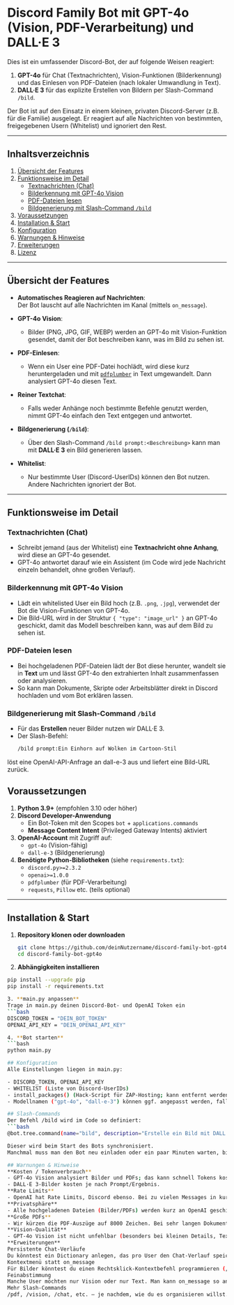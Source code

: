 # Discord Family Bot mit GPT-4o (Vision, PDF-Verarbeitung) und DALL·E 3

Dies ist ein umfassender Discord-Bot, der auf folgende Weisen reagiert:

1. **GPT-4o** für Chat (Textnachrichten), Vision-Funktionen (Bilderkennung) und das Einlesen von PDF-Dateien (nach lokaler Umwandlung in Text).  
2. **DALL·E 3** für das explizite Erstellen von Bildern per Slash-Command `/bild`.

Der Bot ist auf den Einsatz in einem kleinen, privaten Discord-Server (z.B. für die Familie) ausgelegt. Er reagiert auf alle Nachrichten von bestimmten, freigegebenen Usern (Whitelist) und ignoriert den Rest.

---

## Inhaltsverzeichnis

1. [Übersicht der Features](#übersicht-der-features)  
2. [Funktionsweise im Detail](#funktionsweise-im-detail)  
   - [Textnachrichten (Chat)](#textnachrichten-chat)  
   - [Bilderkennung mit GPT-4o Vision](#bilderkennung-mit-gpt-4o-vision)  
   - [PDF-Dateien lesen](#pdf-dateien-lesen)  
   - [Bildgenerierung mit Slash-Command `/bild`](#bildgenerierung-mit-slash-command-bild)  
3. [Voraussetzungen](#voraussetzungen)  
4. [Installation & Start](#installation--start)  
5. [Konfiguration](#konfiguration)  
6. [Warnungen & Hinweise](#warnungen--hinweise)  
7. [Erweiterungen](#erweiterungen)  
8. [Lizenz](#lizenz)

---

## Übersicht der Features

- **Automatisches Reagieren auf Nachrichten**:  
  Der Bot lauscht auf alle Nachrichten im Kanal (mittels `on_message`).  

- **GPT-4o Vision**:  
  - Bilder (PNG, JPG, GIF, WEBP) werden an GPT-4o mit Vision-Funktion gesendet, damit der Bot beschreiben kann, was im Bild zu sehen ist.

- **PDF-Einlesen**:  
  - Wenn ein User eine PDF-Datei hochlädt, wird diese kurz heruntergeladen und mit [`pdfplumber`](https://pypi.org/project/pdfplumber/) in Text umgewandelt. Dann analysiert GPT-4o diesen Text.

- **Reiner Textchat**:  
  - Falls weder Anhänge noch bestimmte Befehle genutzt werden, nimmt GPT-4o einfach den Text entgegen und antwortet.

- **Bildgenerierung (`/bild`)**:  
  - Über den Slash-Command `/bild prompt:<Beschreibung>` kann man mit **DALL·E 3** ein Bild generieren lassen.

- **Whitelist**:  
  - Nur bestimmte User (Discord-UserIDs) können den Bot nutzen. Andere Nachrichten ignoriert der Bot.

---

## Funktionsweise im Detail

### Textnachrichten (Chat)

- Schreibt jemand (aus der Whitelist) eine **Textnachricht ohne Anhang**, wird diese an GPT-4o gesendet.  
- GPT-4o antwortet darauf wie ein Assistent (im Code wird jede Nachricht einzeln behandelt, ohne großen Verlauf).

### Bilderkennung mit GPT-4o Vision

- Lädt ein whitelisted User ein Bild hoch (z.B. `.png`, `.jpg`), verwendet der Bot die Vision-Funktionen von GPT-4o.  
- Die Bild-URL wird in der Struktur `{ "type": "image_url" }` an GPT-4o geschickt, damit das Modell beschreiben kann, was auf dem Bild zu sehen ist.

### PDF-Dateien lesen

- Bei hochgeladenen PDF-Dateien lädt der Bot diese herunter, wandelt sie in **Text** um und lässt GPT-4o den extrahierten Inhalt zusammenfassen oder analysieren.  
- So kann man Dokumente, Skripte oder Arbeitsblätter direkt in Discord hochladen und vom Bot erklären lassen.

### Bildgenerierung mit Slash-Command `/bild`

- Für das **Erstellen** neuer Bilder nutzen wir DALL·E 3.  
- Der Slash-Befehl:  
  ```bash
  /bild prompt:Ein Einhorn auf Wolken im Cartoon-Stil
  ```
löst eine OpenAI-API-Anfrage an dall-e-3 aus und liefert eine Bild-URL zurück.

## Voraussetzungen

1. **Python 3.9+** (empfohlen 3.10 oder höher)  
2. **Discord Developer-Anwendung**  
   - Ein Bot-Token mit den Scopes `bot` + `applications.commands`  
   - **Message Content Intent** (Privileged Gateway Intents) aktiviert  
3. **OpenAI-Account** mit Zugriff auf:  
   - `gpt-4o` (Vision-fähig)  
   - `dall-e-3` (Bildgenerierung)  
4. **Benötigte Python-Bibliotheken** (siehe `requirements.txt`):  
   - `discord.py>=2.3.2`  
   - `openai>=1.0.0`  
   - `pdfplumber` (für PDF-Verarbeitung)  
   - `requests`, `Pillow` etc. (teils optional)

---

## Installation & Start

1. **Repository klonen oder downloaden**  
   ```bash
   git clone https://github.com/deinNutzername/discord-family-bot-gpt4o.git
   cd discord-family-bot-gpt4o

2. **Abhängigkeiten installieren**
```bash
pip install --upgrade pip
pip install -r requirements.txt

3. **main.py anpassen**
Trage in main.py deinen Discord-Bot- und OpenAI Token ein
```bash
DISCORD_TOKEN = "DEIN_BOT_TOKEN"
OPENAI_API_KEY = "DEIN_OPENAI_API_KEY"

4. **Bot starten**
```bash
python main.py

## Konfiguration
Alle Einstellungen liegen in main.py:

- DISCORD_TOKEN, OPENAI_API_KEY
- WHITELIST (Liste von Discord-UserIDs)
- install_packages() (Hack-Script für ZAP-Hosting; kann entfernt werden, wenn du lokal arbeitest)
- Modellnamen ("gpt-4o", "dall-e-3") können ggf. angepasst werden, falls OpenAI etwas ändert.

## Slash-Commands
Der Befehl /bild wird im Code so definiert:
```bash
@bot.tree.command(name="bild", description="Erstelle ein Bild mit DALL·E 3")

Dieser wird beim Start des Bots synchronisiert.
Manchmal muss man den Bot neu einladen oder ein paar Minuten warten, bis /bild in Discord sichtbar wird.

## Warnungen & Hinweise
**Kosten / Tokenverbrauch**
- GPT-4o Vision analysiert Bilder und PDFs; das kann schnell Tokens kosten.
- DALL·E 3-Bilder kosten je nach Prompt/Ergebnis.
**Rate Limits**
- OpenAI hat Rate Limits, Discord ebenso. Bei zu vielen Messages in kurzer Zeit kann es zu Verzögerungen kommen.
**Privatsphäre**
- Alle hochgeladenen Dateien (Bilder/PDFs) werden kurz an OpenAI geschickt. Bedenke das, wenn es vertrauliche Infos sind.
**Große PDFs**
- Wir kürzen die PDF-Auszüge auf 8000 Zeichen. Bei sehr langen Dokumenten musst du ggf. manuell aufteilen.
**Vision-Qualität**
- GPT-4o Vision ist nicht unfehlbar (besonders bei kleinen Details, Text in Bildern, speziellen Grafiken).
**Erweiterungen**
Persistente Chat-Verläufe
Du könntest ein Dictionary anlegen, das pro User den Chat-Verlauf speichert und an GPT-4o übergibt.
Kontextmenü statt on_message
Für Bilder könntest du einen Rechtsklick-Kontextbefehl programmieren („Analysiere dieses Bild“).
Feinabstimmung
Manche User möchten nur Vision oder nur Text. Man kann on_message so anpassen, dass pro Kanal unterschiedliche Features aktiv sind.
Mehr Slash-Commands
/pdf, /vision, /chat, etc. – je nachdem, wie du es organisieren willst.



